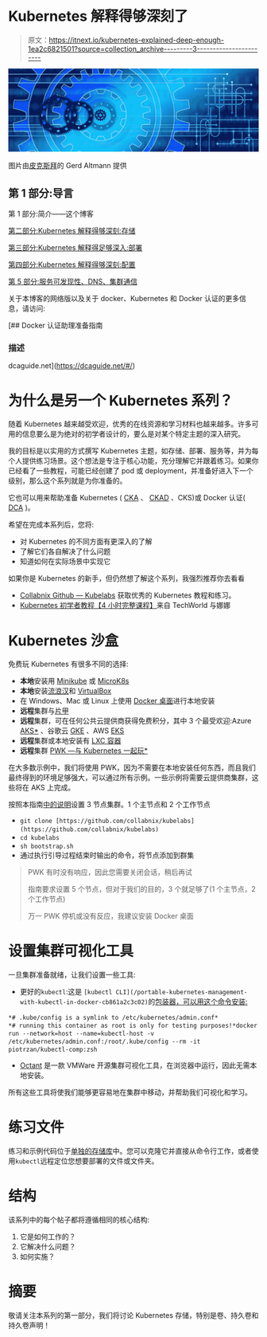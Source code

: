 # Kubernetes 解释得够深刻了

> 原文：<https://itnext.io/kubernetes-explained-deep-enough-1ea2c6821501?source=collection_archive---------3----------------------->

![](img/f9d2a37b6445b6fd075eb2c918fd0b14.png)

图片由[皮克斯拜](https://pixabay.com/?utm_source=link-attribution&utm_medium=referral&utm_campaign=image&utm_content=1332816)的 Gerd Altmann 提供

## 第 1 部分:导言

第 1 部分:简介——这个博客

[第二部分:Kubernetes 解释得够深刻:存储](https://piotrzan.medium.com/kubernetes-explained-deep-enough-storage-eb16a66483c2)

[第三部分:Kubernetes 解释得足够深入:部署](https://piotrzan.medium.com/kubernetes-explained-deep-enough-deployments-371755fbe2a3)

[第四部分:Kubernetes 解释得够深刻:配置](https://piotrzan.medium.com/kubernetes-explained-deep-enough-configuration-cd4a9d1d8dcd)

[第 5 部分:服务可发现性、DNS、集群通信](https://piotrzan.medium.com/kubernetes-explained-deep-enough-services-1a0647499616)

关于本博客的网络版以及关于 docker、Kubernetes 和 Docker 认证的更多信息，请访问:

 [## Docker 认证助理准备指南

### 描述

dcaguide.net](https://dcaguide.net/#/) 

# 为什么是另一个 Kubernetes 系列？

随着 Kubernetes 越来越受欢迎，优秀的在线资源和学习材料也越来越多。许多可用的信息要么是为绝对的初学者设计的，要么是对某个特定主题的深入研究。

我的目标是以实用的方式撰写 Kubernetes 主题，如存储、部署、服务等，并为每个人提供练习场景。这个想法是专注于核心功能，充分理解它并跟着练习。如果你已经看了一些教程，可能已经创建了 pod 或 deployment，并准备好进入下一个级别，那么这个系列就是为你准备的。

它也可以用来帮助准备 Kubernetes ( [CKA](https://medium.com/faun/preparation-and-resources-for-cka-exam-ca868fc678c9) 、 [CKAD](https://piotrzan.medium.com/preparation-and-resources-for-ckad-exam-ea1b2e8888e3) 、CKS)或 Docker 认证( [DCA](/a-comprehensive-guide-to-docker-certified-associate-exam-d7f25b6374ca) )。

希望在完成本系列后，您将:

*   对 Kubernetes 的不同方面有更深入的了解
*   了解它们各自解决了什么问题
*   知道如何在实际场景中实现它

如果你是 Kubernetes 的新手，但仍然想了解这个系列，我强烈推荐你去看看

*   [Collabnix Github — Kubelabs](https://github.com/collabnix/kubelabs) 获取优秀的 Kubernetes 教程和练习。
*   [Kubernetes 初学者教程【4 小时完整课程】](https://www.youtube.com/watch?v=X48VuDVv0do&ab_channel=TechWorldwithNana)来自 TechWorld 与娜娜

# Kubernetes 沙盒

免费玩 Kubernetes 有很多不同的选择:

*   **本地**安装用 [Minikube](https://minikube.sigs.k8s.io/docs/) 或 [MicroK8s](https://microk8s.io/)
*   **本地**安装[流浪汉](https://www.vagrantup.com/)和 [VirtualBox](https://www.virtualbox.org/)
*   在 Windows、Mac 或 Linux 上使用 [Docker 桌面](https://www.docker.com/products/docker-desktop)进行本地安装
*   **远程**集群与[片甲](https://www.katacoda.com/)
*   **远程**集群，可在任何公共云提供商获得免费积分，其中 3 个最受欢迎:Azure [AKS*](https://docs.microsoft.com/en-us/azure/aks/) 、谷歌云 [GKE](https://cloud.google.com/kubernetes-engine/) 、AWS [EKS](https://aws.amazon.com/eks/?whats-new-cards.sort-by=item.additionalFields.postDateTime&whats-new-cards.sort-order=desc&eks-blogs.sort-by=item.additionalFields.createdDate&eks-blogs.sort-order=desc)
*   **远程**集群或本地安装有 [LXC 容器](https://linuxcontainers.org/)
*   **远程**集群 [PWK —与 Kubernetes 一起玩*](https://labs.play-with-k8s.com/)

在大多数示例中，我们将使用 PWK，因为不需要在本地安装任何东西，而且我们最终得到的环境足够强大，可以通过所有示例。一些示例将需要云提供商集群，这些将在 AKS 上完成。

按照本指南[中的说明](https://github.com/collabnix/kubelabs/blob/master/kube101.md)设置 3 节点集群。1 个主节点和 2 个工作节点

*   `git clone [https://github.com/collabnix/kubelabs](https://github.com/collabnix/kubelabs)`
*   `cd kubelabs`
*   `sh bootstrap.sh`
*   通过执行引导过程结束时输出的命令，将节点添加到群集

> PWK 有时没有响应，因此您需要关闭会话，稍后再试
> 
> 指南要求设置 5 个节点，但对于我们的目的，3 个就足够了(1 个主节点，2 个工作节点)
> 
> 万一 PWK 停机或没有反应，我建议安装 Docker 桌面

# 设置集群可视化工具

一旦集群准备就绪，让我们设置一些工具:

*   更好的`kubectl`:这是 `[kubectl CLI](/portable-kubernetes-management-with-kubectl-in-docker-cb861a2c3c02)`的[包装器，可以用这个命令安装:](/portable-kubernetes-management-with-kubectl-in-docker-cb861a2c3c02)

```
*# .kube/config is a symlink to /etc/kubernetes/admin.conf*
*# running this container as root is only for testing purposes!*docker run --network=host --name=kubectl-host -v /etc/kubernetes/admin.conf:/root/.kube/config --rm -it piotrzan/kubectl-comp:zsh
```

*   [Octant](https://octant.dev/) 是一款 VMWare 开源集群可视化工具，在浏览器中运行，因此无需本地安装。

所有这些工具将使我们能够更容易地在集群中移动，并帮助我们可视化和学习。

# 练习文件

练习和示例代码位于[单独的存储库](https://github.com/Piotr1215/dca-exercises)中。您可以克隆它并直接从命令行工作，或者使用`kubectl`远程定位您想要部署的文件或文件夹。

# 结构

该系列中的每个帖子都将遵循相同的核心结构:

1.  它是如何工作的？
2.  它解决什么问题？
3.  如何实施？

# 摘要

敬请关注本系列的第一部分，我们将讨论 Kubernetes 存储，特别是卷、持久卷和持久卷声明！